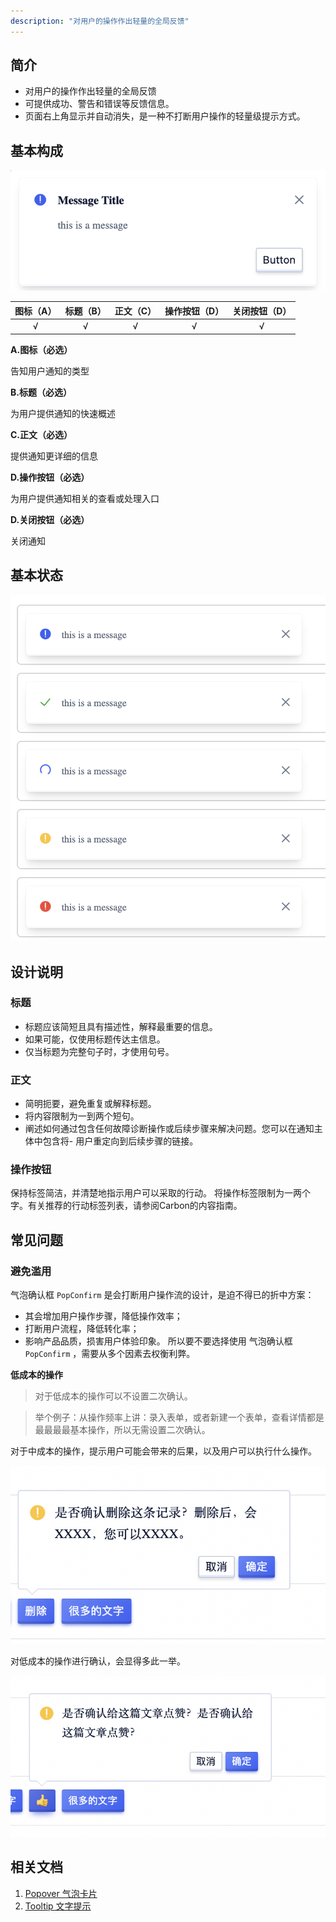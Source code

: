 ```yaml
---
description: "对用户的操作作出轻量的全局反馈"
---
```

<!--副标题具体写法见源代码模式-->

## 简介
- 对用户的操作作出轻量的全局反馈
- 可提供成功、警告和错误等反馈信息。
- 页面右上角显示并自动消失，是一种不打断用户操作的轻量级提示方式。

## 基本构成
![](../../../images/Message/Basic.png)

| 图标（A） | 标题（B） | 正文（C） | 操作按钮（D） |关闭按钮（D） |
| :-------: | :-----------: | :-----------: | :-------: |:-------: |
|   √    |       √       |     √     |     √     | √     |

**A.图标（必选）**

告知用户通知的类型

**B.标题（必选）**

为用户提供通知的快速概述

**C.正文（必选）**

提供通知更详细的信息

**D.操作按钮（必选）**

为用户提供通知相关的查看或处理入口

**D.关闭按钮（必选）**

关闭通知

## 基本状态
![](../../../images/Message/States.png)



## 设计说明

### 标题

- 标题应该简短且具有描述性，解释最重要的信息。
- 如果可能，仅使用标题传达主信息。
- 仅当标题为完整句子时，才使用句号。

### 正文
- 简明扼要，避免重复或解释标题。
- 将内容限制为一到两个短句。
- 阐述如何通过包含任何故障诊断操作或后续步骤来解决问题。您可以在通知主体中包含将- 用户重定向到后续步骤的链接。

### 操作按钮
保持标签简洁，并清楚地指示用户可以采取的行动。
将操作标签限制为一两个字。有关推荐的行动标签列表，请参阅Carbon的内容指南。



## 常见问题


### 避免滥用

气泡确认框 `PopConfirm` 是会打断用户操作流的设计，是迫不得已的折中方案：
- 其会增加用户操作步骤，降低操作效率；
- 打断用户流程，降低转化率；
- 影响产品品质，损害用户体验印象。
所以要不要选择使用 气泡确认框 `PopConfirm` ，需要从多个因素去权衡利弊。


**低成本的操作**

> 对于低成本的操作可以不设置二次确认。

> 举个例子：从操作频率上讲：录入表单，或者新建一个表单，查看详情都是最最最最基本操作，所以无需设置二次确认。

<div class="u-md-flex-without-bg">
   <div class="u-md-mr24">
      <p><i class="u-md-suggested"></i>对于中成本的操作，提示用户可能会带来的后果，以及用户可以执行什么操作。</p>
      <img src="../../../images/PopConfirm/6.png" alt="image alt" title="desc" />
   </div>
   <div>
      <p><i class="u-md-not-suggested"></i>对低成本的操作进行确认，会显得多此一举。</p>
      <img src="../../../images/PopConfirm/2.png" alt="image alt" title="desc" />
   </div>
</div>





## 相关文档

1. [Popover 气泡卡片](https://udesign.ucloud.cn/component/Popover/)
2. [Tooltip 文字提示](https://udesign.ucloud.cn/component/Tooltip/)